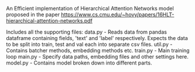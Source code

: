 An Efficient implementation of Hierarchical Attention Networks model proposed in the paper https://www.cs.cmu.edu/~hovy/papers/16HLT-hierarchical-attention-networks.pdf

Includes all the supporting files:
data.py - Reads data from pandas dataframe containing fields, 'text' and 'label' respectively. Expects the data to be split into train, test and val each into separate csv files.
util.py - Contains batcher methods, embedding methods etc.
train.py - Main training loop
main.py - Specify data paths, embedding files and other settings here.
model.py - Contains model broken down into different parts.
